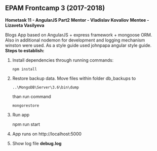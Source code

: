 **EPAM Frontcamp 3 (2017-2018)**
---------------------------
**Hometask 11 - AngularJS Part2**
**Mentor - Vladislav Kovaliov**
**Mentee - Lizaveta Vasilyeva**

Blogs App based on AngularJS + express framework + mongoose ORM.
Also in additional nodemon for development and logging mechanism winston were used.
As a style guide used johnpapa angular style guide. 
**Steps to establish:**

 1. Install dependencies through running commands:

	    npm install 

 2. Restore backup data. Move files within folder db_backups to

	    ..\MongoDB\Server\3.6\bin\dump
    than run command

		mongorestore

 3.  Run app

		npm run start
    
 4. App runs on http://localhost:5000 

 5. Show log file **debug.log**

		

